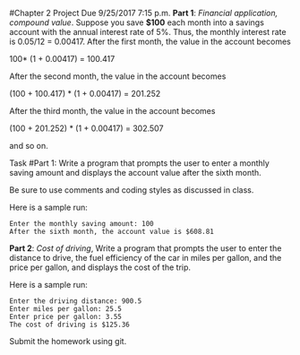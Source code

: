 #Chapter 2 Project Due 9/25/2017 7:15 p.m.
**Part 1**: *Financial application, compound value*. Suppose you save **$100** each month into a savings account with the annual interest rate of 5%. Thus, the monthly interest rate is 0.05/12 = 0.00417. After the first month, the value in the account becomes

100* (1 + 0.00417) = 100.417

After the second month, the value in the account becomes

(100 + 100.417) * (1 + 0.00417) = 201.252

After the third month, the value in the account becomes

(100 + 201.252) * (1 + 0.00417) = 302.507

and so on.

Task #Part 1: Write a program that prompts the user to enter a monthly saving amount and displays the account value after the sixth month. 

Be sure to use comments and coding styles as discussed in class.

Here is a sample run:

```
Enter the monthly saving amount: 100
After the sixth month, the account value is $608.81
```

**Part 2**: *Cost of driving*, Write a program that prompts the user to enter the distance to drive, the fuel efficiency of the car in miles per gallon, and the price per gallon, and displays the cost of the trip.

Here is a sample run:

```
Enter the driving distance: 900.5
Enter miles per gallon: 25.5
Enter price per gallon: 3.55
The cost of driving is $125.36
```

Submit the homework using git.
